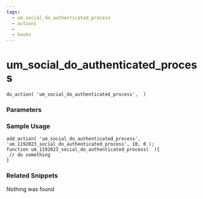 ```yaml
---
tags: 
  - um_social_do_authenticated_process
  - actions
  - 
  - hooks
---
```

# um\_social\_do\_authenticated\_process

``` php:no-line-numbers
do_action( 'um_social_do_authenticated_process',  )
```
<div class='hook-sep'></div>

### Parameters

<div class='hook-sep'></div>



### Sample Usage

``` php:no-line-numbers
add_action( 'um_social_do_authenticated_process', 'um_1192023_social_do_authenticated_process', 10, 0 );
function um_1192023_social_do_authenticated_process(  ){
 // do something
}
```
<div class='hook-sep'></div>



### Related Snippets

Nothing was found


